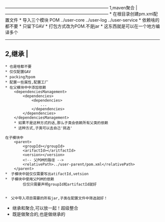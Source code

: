 ————————————————————————
1,maven聚合				|
————————————————————————
	* 在根目录创建pm.xml配置文件
	* 导入三个模块
	<packaging>POM</packaging>
	<modules>
		<modul>../user-core</modul>
		<modul>../user-log</modul>
		<modul>../user-service</modul>
	<modules>
	* 依赖啥的都不要
	* 只留下GAV
	* 打包方式改为POM.不是jar
	* 这东西就是可以在一个地方编译多个

------------------------
2,继承					|
------------------------
	* 也是啥都不要
	* 仅仅配置GAV
	* packing为pom
	* 配置一些属性,配置工厂
	* 在父模块中中添加依赖
		<dependenciesManagement>
			<dependencies>
				<dependencies>
					...
				</dependencies>
			</dependencies>
		</dependenciesManagement>
		* 如果不是这种方式的话,那么子类会依赖所有父类的依赖
		* 这种方式,子类可以去自己'挑选'

	在子模块中
		<parent>
			<groupId></groupId>
			<arifactId></aritfactId>
			<version></version>
			<!-- 父POM的路径 -->
			<relativePath>../user-parent/pom.xml</relativePath>
		</parent>
	*　子模块中就仅仅需要写出atifactId,vetsion
	*　子模块中使用父POM的依赖
			仅仅只需要声明groupId和artifactId就好
	

	*　父中导入项目需要的所有jar,子类在配置文件中筛选就好！

	

* 继承和聚合,可以放一起！超级整合
* 既是做聚合的,也是做继承的